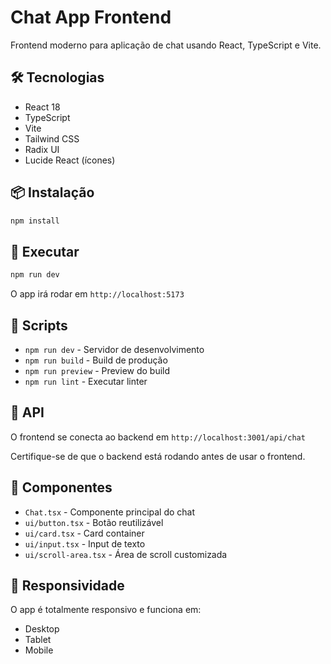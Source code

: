 # Chat App Frontend

Frontend moderno para aplicação de chat usando React, TypeScript e Vite.

## 🛠️ Tecnologias

-   React 18
-   TypeScript
-   Vite
-   Tailwind CSS
-   Radix UI
-   Lucide React (ícones)

## 📦 Instalação

```bash
npm install
```

## 🚀 Executar

```bash
npm run dev
```

O app irá rodar em `http://localhost:5173`

## 📝 Scripts

-   `npm run dev` - Servidor de desenvolvimento
-   `npm run build` - Build de produção
-   `npm run preview` - Preview do build
-   `npm run lint` - Executar linter

## 🔗 API

O frontend se conecta ao backend em `http://localhost:3001/api/chat`

Certifique-se de que o backend está rodando antes de usar o frontend.

## 🎨 Componentes

-   `Chat.tsx` - Componente principal do chat
-   `ui/button.tsx` - Botão reutilizável
-   `ui/card.tsx` - Card container
-   `ui/input.tsx` - Input de texto
-   `ui/scroll-area.tsx` - Área de scroll customizada

## 📱 Responsividade

O app é totalmente responsivo e funciona em:

-   Desktop
-   Tablet
-   Mobile
